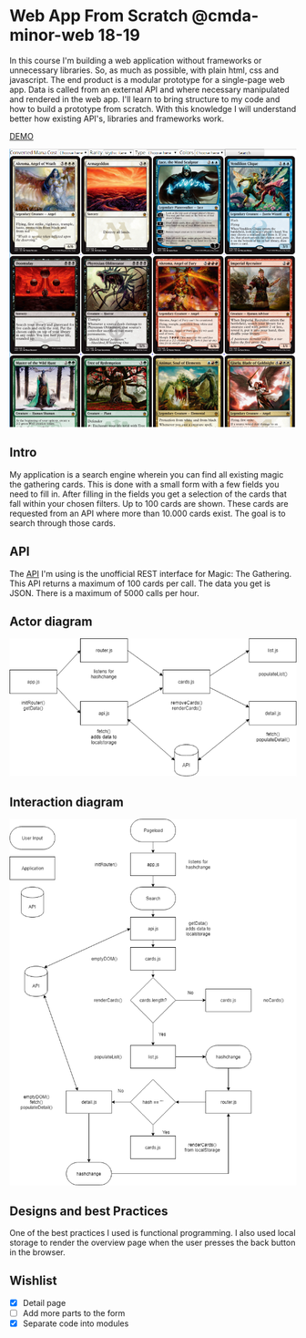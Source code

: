 # Web App From Scratch @cmda-minor-web 18-19

In this course I'm building a web application without frameworks or unnecessary libraries. So, as much as possible, with plain html, css and javascript. The end product is a modular prototype for a single-page web app. Data is called from an external API and where necessary manipulated and rendered in the web app. I'll learn to bring structure to my code and how to build a prototype from scratch. With this knowledge I will understand better how existing API's, libraries and frameworks work.

[DEMO](https://gifted-albattani-e5c23d.netlify.com/)

![Interaction diagram](src/screenshot.png)

## Intro
My application is a search engine wherein you can find all existing magic the gathering cards. This is done with a small form with a few fields you need to fill in. After filling in the fields you get a selection of the cards that fall within your chosen filters. Up to 100 cards are shown. These cards are requested from an API where more than 10.000 cards exist. The goal is to search through those cards.

## API 

The [API](https://docs.magicthegathering.io/) I'm using is the unofficial REST interface for Magic: The Gathering. This API returns a maximum of 100 cards per call. The data you get is JSON. There is a maximum of 5000 calls per hour.

##  Actor diagram

![Interaction diagram](src/interactionDiagram.png)


## Interaction diagram
![Interaction diagram](src/interactionDiagram(1).png)


## Designs and best Practices

One of the best practices I used is functional programming.
I also used local storage to render the overview page when the user presses the back button in the browser.

## Wishlist

- [x] Detail page
- [ ] Add more parts to the form
- [x] Separate code into modules
